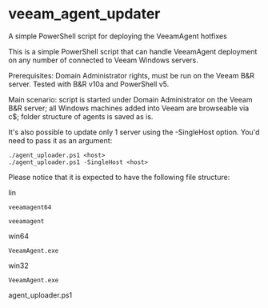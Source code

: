 # veeam_agent_updater
A simple PowerShell script for deploying the VeeamAgent hotfixes

This is a simple PowerShell script that can handle VeeamAgent deployment on any number of connected to Veeam Windows servers.

Prerequisites: Domain Administrator rights, must be run on the Veeam B&R server. Tested with B&R v10a and PowerShell v5.

Main scenario: script is started under Domain Administrator on the Veeam B&R server; all Windows machines added into Veeam are browseable via c$; folder structure of agents is saved as is.

It's also possible to update only 1 server using the -SingleHost option. You'd need to pass it as an argument:

    ./agent_uploader.ps1 <host>
    ./agent_uploader.ps1 -SingleHost <host>

Please notice that it is expected to have the following file structure:

lin
    
    veeamagent64
    
    veeamagent

win64
    
    VeeamAgent.exe

win32
    
    VeeamAgent.exe

agent_uploader.ps1
